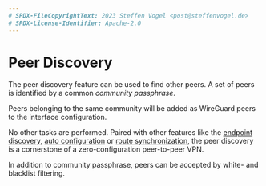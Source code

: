 ```yaml
---
# SPDX-FileCopyrightText: 2023 Steffen Vogel <post@steffenvogel.de>
# SPDX-License-Identifier: Apache-2.0
---
```


# Peer Discovery

The peer discovery feature can be used to find other peers.
A set of peers is identified by a common _community passphrase_.

Peers belonging to the same community will be added as WireGuard peers to the interface configuration.

No other tasks are performed.
Paired with other features like the [endpoint discovery](./epdisc.md), [auto configuration](./autocfg.md) or [route synchronization](./rtsync.md), the peer discovery is a cornerstone of a zero-configuration peer-to-peer VPN.

In addition to community passphrase, peers can be accepted by white- and blacklist filtering.
